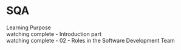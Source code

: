 # SQA
Learning Purpose <br>
watching complete - Introduction part <br>
watching complete - 02 - Roles in the Software Development Team
